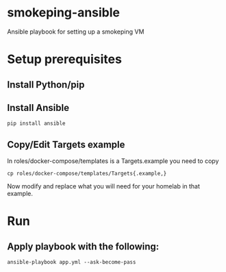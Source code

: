 # smokeping-ansible
Ansible playbook for setting up a smokeping VM


# Setup prerequisites

## Install Python/pip

## Install Ansible
```
pip install ansible
```

## Copy/Edit Targets example
In roles/docker-compose/templates is a Targets.example you need to copy
```
cp roles/docker-compose/templates/Targets{.example,}
```
Now modify and replace what you will need for your homelab in that example.

# Run

## Apply playbook with the following:
```
ansible-playbook app.yml --ask-become-pass
```
